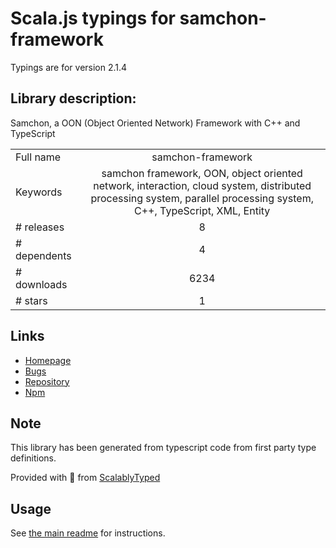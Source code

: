 
# Scala.js typings for samchon-framework

Typings are for version 2.1.4

## Library description:
Samchon, a OON (Object Oriented Network) Framework with C++ and TypeScript

|                    |                 |
| ------------------ | :-------------: |
| Full name          | samchon-framework |
| Keywords           | samchon framework, OON, object oriented network, interaction, cloud system, distributed processing system, parallel processing system, C++, TypeScript, XML, Entity |
| # releases         | 8 |
| # dependents       | 4 |
| # downloads        | 6234 |
| # stars            | 1 |

## Links
- [Homepage](https://github.com/samchon/framework)
- [Bugs](https://github.com/samchon/framework/issues)
- [Repository](https://github.com/samchon/framework)
- [Npm](https://www.npmjs.com/package/samchon-framework)
    


## Note
This library has been generated from typescript code from first party type definitions.

Provided with :purple_heart: from [ScalablyTyped](https://github.com/oyvindberg/ScalablyTyped)

## Usage
See [the main readme](../../readme.md) for instructions.


